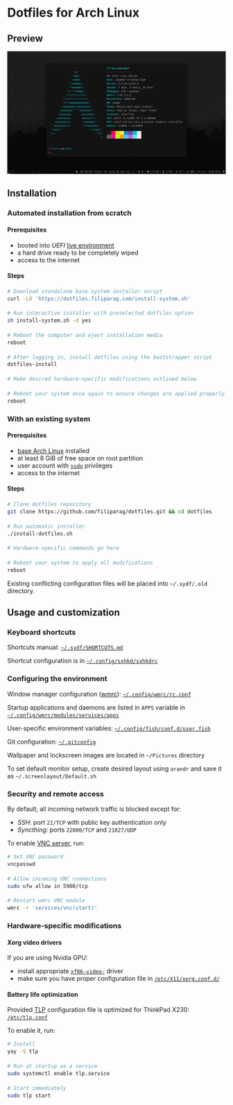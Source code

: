 # Dotfiles for Arch Linux

## Preview

![screenshot](./screenshot.gif "Screenshot showcase made on 2021-01-08")

## Installation

### Automated installation from scratch

#### Prerequisites
- booted into *UEFI*
[live environment](https://wiki.archlinux.org/index.php/Installation_guide#Boot_the_live_environment)
- a hard drive ready to be completely wiped
- access to the internet

#### Steps
```bash
# Download standalone base system installer script
curl -LO 'https://dotfiles.filiparag.com/install-system.sh'

# Run interactive installer with preselected dotfiles option
sh install-system.sh -d yes

# Reboot the computer and eject installation media
reboot

# After logging in, install dotfiles using the bootstrapper script
dotfiles-install

# Make desired hardware-specific modifications outlined below

# Reboot your system once again to ensure changes are applied properly
reboot
```

### With an existing system

#### Prerequisites
- [base Arch Linux](https://wiki.archlinux.org/index.php/Installation_guide) installed
- at least 8 GiB of free space on root partition
- user account with [`sudo`](https://wiki.archlinux.org/index.php/Sudo#Example_entries) privileges
- access to the internet

#### Steps
```bash
# Clone dotfiles repository
git clone https://github.com/filiparag/dotfiles.git && cd dotfiles

# Run automatic installer
./install-dotfiles.sh

# Hardware-specific commands go here

# Reboot your system to apply all modifications
reboot
```
Existing conflicting configuration files will be placed into `~/.sydf/.old` directory.

## Usage and customization

### Keyboard shortcuts

Shortcuts manual: [`~/.sydf/SHORTCUTS.md`](./SHORTCUTS.md)

Shortcut configuration is in [`~/.config/sxhkd/sxhkdrc`](./home/filiparag/.config/sxhkd/sxhkdrc)

### Configuring the environment

Window manager configuration ([wmrc](https://github.com/filiparag/wmrc/)):
[`~/.config/wmrc/rc.conf`](./home/filiparag/.config/wmrc/rc.conf)

Startup applications and daemons are listed in `APPS` variable in
[`~/.config/wmrc/modules/services/apps`](./home/filiparag/.config/wmrc/modules/services/apps)

User-specific environment variables:
[`~/.config/fish/conf.d/user.fish`](./home/filiparag/.config/fish/conf.d/user.fish)

Git configuration: [`~/.gitconfig`](./home/filiparag/.gitconfig)

Wallpaper and lockscreen images are located in `~/Pictures` directory

To set default monitor setup, create desired layout using `arandr`
and save it as `~/.screenlayout/Default.sh`

### Security and remote access

By default, all incoming network traffic is blocked except for:
- *SSH*: port `22/TCP` with public key authentication only
- *Syncthing*: ports `22000/TCP` and `21027/UDP`

To enable [VNC server](https://wiki.archlinux.org/index.php/TigerVNC), run:
``` bash
# Set VNC password
vncpasswd

# Allow incoming VNC connections
sudo ufw allow in 5900/tcp

# Restart wmrc VNC module
wmrc -r 'services/vnc(start)'
```

### Hardware-specific modifications

#### Xorg video drivers

If you are using Nvidia GPU:

- install appropriate [`xf86-video-`](https://wiki.archlinux.org/index.php?title=Xorg#Driver_installation) driver
- make sure you have proper configuration file in [`/etc/X11/xorg.conf.d/`](./etc/X11/xorg.conf.d/)

#### Battery life optimization

Provided [TLP](https://wiki.archlinux.org/index.php/TLP) configuration file
is optimized for ThinkPad X230: [`/etc/tlp.conf`](./etc/tlp.conf)

To enable it, run:
```bash
# Install
yay -S tlp

# Run at startup as a service
sudo systemctl enable tlp.service

# Start immediately
sudo tlp start
```

